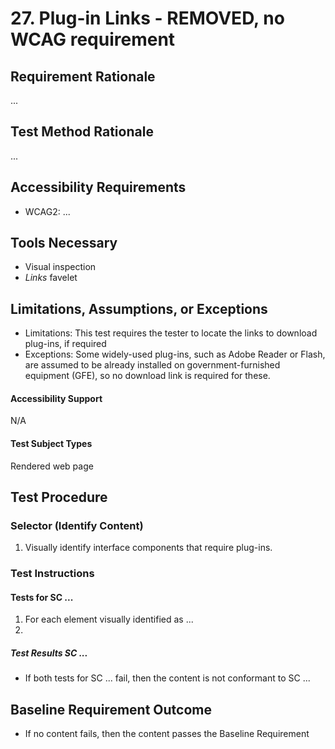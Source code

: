 # 27. Plug-in Links - REMOVED, no WCAG requirement

## Requirement Rationale
...

## Test Method Rationale
...

## Accessibility Requirements
* WCAG2: ...

## Tools Necessary
* Visual inspection
* *Links* favelet

    
## Limitations, Assumptions, or Exceptions
* Limitations:  This test requires the tester to locate the links to download plug-ins, if required
* Exceptions: Some widely-used plug-ins, such as Adobe Reader or Flash, are assumed to be already installed on government-furnished equipment (GFE), so no download link is required for these.

#### Accessibility Support
N/A

#### Test Subject Types 
Rendered web page

## Test Procedure
### Selector (Identify Content)
1. Visually identify interface components that require plug-ins.

### Test Instructions

#### Tests for SC ...
1. For each element visually identified as ...
1. 

##### Test Results SC ...
* If both tests for SC ... fail, then the content is not conformant to SC ...

## Baseline Requirement Outcome
* If no content fails, then the content passes the Baseline Requirement
